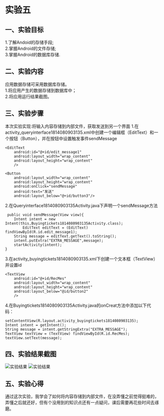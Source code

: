 # 实验五  
## 一、实验目标  
1.了解Andoid的存储手段;  
2.掌握Android的文件存储;  
3.掌握Android的数据库存储.   
## 二、实验内容  
应用数据存储可采用数据库存储。  
1.将应用产生的数据存储到数据库中；  
2.将应用运行结果截图。    
## 三、实验步骤   
本次实验实现:将输入内容存储到内部文件，获取发送到另一个界面
1.在activity_queryinterface1814080903135.xml中创建一个编辑框（EditText）和一个按钮（Button），并在按钮中设置触发事件sendMessage
```
<EditText
    android:id="@+id/edit_message1"
    android:layout_width="wrap_content"
    android:layout_height="wrap_content"
    />

<Button
    android:layout_width="wrap_content"
    android:layout_height="wrap_content"
    android:onClick="sendMessage"
    android:text="发送"
    android:layout_below="@+id/button3"/>
 ``` 
2.在Queryinterface1814080903135Activity.java下声明一个sendMessage方法
```
 public void sendMessage(View view){
    Intent intent = new Intent(this,Buyingtickets1814080903135Activity.class);
        EditText editText = (EditText) findViewById(R.id.edit_message1);
    String message = editText.getText().toString();
    intent.putExtra("EXTRA_MESSAGE",message);
    startActivity(intent);
}
```
3.在activity_buyingtickets1814080903135.xml下创建一个文本框（TextView）并设置id
```
<TextView
    android:id="@+id/RecMes"
    android:layout_width="wrap_content"
    android:layout_height="wrap_content"
    android:layout_below="@id/button2"
    />
```
4.在Buyingtickets1814080903135Activity.java的onCreat方法中添加以下代码：
```
setContentView(R.layout.activity_buyingtickets1814080903135);
Intent intent = getIntent();
String message = intent.getStringExtra("EXTRA_MESSAGE");
TextView textView = (TextView) findViewById(R.id.RecMes);
textView.setText(message);
```
## 四、实验结果截图
![实验结果](https://github.com/clinying/android-labs-2020/blob/master/students/net1814080903135/lab5-1.png)
![实验结果](https://github.com/clinying/android-labs-2020/blob/master/students/net1814080903135/lab5-2.png)
## 五、实验心得
通过这次实验，我学会了如何将内容存储到内部文件，在没弄懂之前觉得挺难的，弄懂之后就还好，但有个没用到的知识点还有一点疑问，课后需要再花些时间去琢磨。
